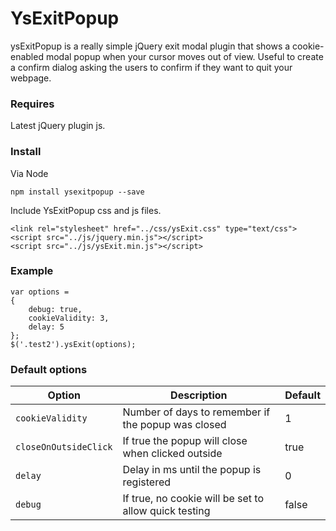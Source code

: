 # YsExitPopup

ysExitPopup is a really simple jQuery exit modal plugin that shows a cookie-enabled modal popup when your cursor moves out of view. Useful to create a confirm dialog asking the users to confirm if they want to quit your webpage.

### Requires
Latest jQuery plugin js.

### Install

Via Node

``` 
npm install ysexitpopup --save

```

Include YsExitPopup css and js files.

``` 
<link rel="stylesheet" href="../css/ysExit.css" type="text/css">
<script src="../js/jquery.min.js"></script>
<script src="../js/ysExit.min.js"></script>
```

### Example

```
var options = 
{
	debug: true,
    cookieValidity: 3,
    delay: 5
};
$('.test2').ysExit(options);
```

### Default options

Option | Description | Default
-------|-------------|--------
`cookieValidity`|Number of days to remember if the popup was closed|1
`closeOnOutsideClick`|If true the popup will close when clicked outside|true
`delay`|Delay in ms until the popup is registered|0
`debug`|If true, no cookie will be set to allow quick testing|false